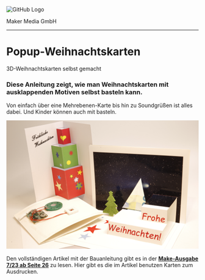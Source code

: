 ![GitHub Logo](http://www.heise.de/make/icons/make_logo.png)

Maker Media GmbH
*** 

# Popup-Weihnachtskarten
3D-Weihnachtskarten selbst gemacht
### Diese Anleitung zeigt, wie man Weihnachtskarten mit ausklappenden Motiven selbst basteln kann.

Von einfach über eine Mehrebenen-Karte bis hin zu Soundgrüßen ist alles dabei. Und Kinder können auch mit basteln.

![Picture](https://github.com/MakeMagazinDE/Weihnachtskarten/blob/main/Aufmacher_quer.JPG) 

Den vollständigen Artikel mit der Bauanleitung gibt es in der **[Make-Ausgabe 7/23 ab Seite 26](https://www.heise.de/select/make/2023/7/2326910011695301010)** zu lesen. 
Hier gibt es die im Artikel benutzen Karten zum Ausdrucken.
